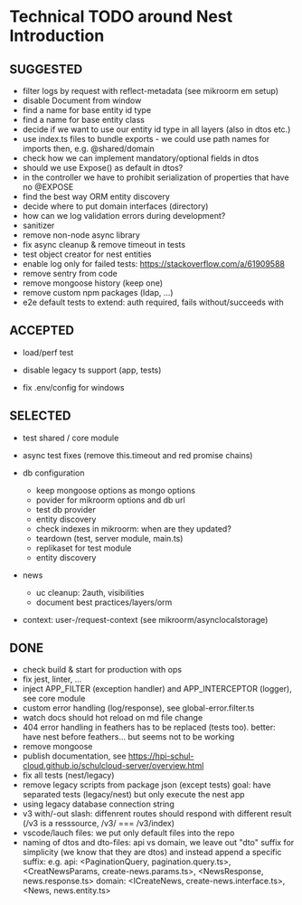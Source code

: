 # Technical TODO around Nest Introduction

## SUGGESTED

- filter logs by request with reflect-metadata (see mikroorm em setup)
- disable Document from window
- find a name for base entity id type
- find a name for base entity class
- decide if we want to use our entity id type in all layers (also in dtos etc.)
- use index.ts files to bundle exports - we could use path names for imports then, e.g. @shared/domain
- check how we can implement mandatory/optional fields in dtos
- should we use Expose() as default in dtos?
- in the controller we have to prohibit serialization of properties that have no @EXPOSE
- find the best way ORM entity discovery
- decide where to put domain interfaces (directory)
- how can we log validation errors during development?
- sanitizer
- remove non-node async library
- fix async cleanup & remove timeout in tests
- test object creator for nest entities
- enable log only for failed tests: https://stackoverflow.com/a/61909588
- remove sentry from code
- remove mongoose history (keep one)
- remove custom npm packages (ldap, ...)
- e2e default tests to extend: auth required, fails without/succeeds with  

## ACCEPTED

- load/perf test

- disable legacy ts support (app, tests)

- fix .env/config for windows

## SELECTED

- test shared / core module 
- async test fixes (remove this.timeout and red promise chains)

- db configuration

  - keep mongoose options as mongo options
  - povider for mikroorm options and db url
  - test db provider
  - entity discovery
  - check indexes in mikroorm: when are they updated?
  - teardown (test, server module, main.ts)
  - replikaset for test module
  - entity discovery

- news

  - uc cleanup: 2auth, visibilities
  - document best practices/layers/orm

- context: user-/request-context (see mikroorm/asynclocalstorage)


## DONE

- check build & start for production with ops
- fix jest, linter, ...
- inject APP_FILTER (exception handler) and APP_INTERCEPTOR (logger), see core module
- custom error handling (log/response), see global-error.filter.ts
- watch docs should hot reload on md file change
- 404 error handling in feathers has to be replaced (tests too). better: have nest before feathers... but seems not to be working
- remove mongoose
- publish documentation, see https://hpi-schul-cloud.github.io/schulcloud-server/overview.html
- fix all tests (nest/legacy)
- remove legacy scripts from package json (except tests) goal: have separated tests (legacy/nest) but only execute the nest app
- using legacy database connection string
- v3 with/-out slash: diffenrent routes should respond with different result (/v3 is a resssource, /v3/ === /v3/index)
- vscode/lauch files: we put only default files into the repo
- naming of dtos and dto-files: api vs domain, we leave out "dto" suffix for simplicity (we know that they are dtos) and instead append a specific suffix:
  e.g.
  api: <PaginationQuery, pagination.query.ts>, <CreatNewsParams, create-news.params.ts>, <NewsResponse, news.response.ts>
  domain: <ICreateNews, create-news.interface.ts>, <News, news.entity.ts>

